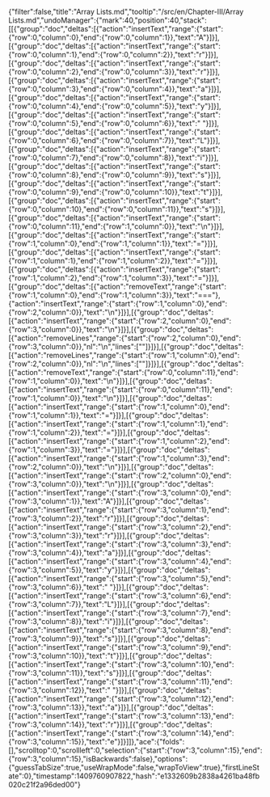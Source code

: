 {"filter":false,"title":"Array Lists.md","tooltip":"/src/en/Chapter-III/Array Lists.md","undoManager":{"mark":40,"position":40,"stack":[[{"group":"doc","deltas":[{"action":"insertText","range":{"start":{"row":0,"column":0},"end":{"row":0,"column":1}},"text":"A"}]}],[{"group":"doc","deltas":[{"action":"insertText","range":{"start":{"row":0,"column":1},"end":{"row":0,"column":2}},"text":"r"}]}],[{"group":"doc","deltas":[{"action":"insertText","range":{"start":{"row":0,"column":2},"end":{"row":0,"column":3}},"text":"r"}]}],[{"group":"doc","deltas":[{"action":"insertText","range":{"start":{"row":0,"column":3},"end":{"row":0,"column":4}},"text":"a"}]}],[{"group":"doc","deltas":[{"action":"insertText","range":{"start":{"row":0,"column":4},"end":{"row":0,"column":5}},"text":"y"}]}],[{"group":"doc","deltas":[{"action":"insertText","range":{"start":{"row":0,"column":5},"end":{"row":0,"column":6}},"text":" "}]}],[{"group":"doc","deltas":[{"action":"insertText","range":{"start":{"row":0,"column":6},"end":{"row":0,"column":7}},"text":"L"}]}],[{"group":"doc","deltas":[{"action":"insertText","range":{"start":{"row":0,"column":7},"end":{"row":0,"column":8}},"text":"i"}]}],[{"group":"doc","deltas":[{"action":"insertText","range":{"start":{"row":0,"column":8},"end":{"row":0,"column":9}},"text":"s"}]}],[{"group":"doc","deltas":[{"action":"insertText","range":{"start":{"row":0,"column":9},"end":{"row":0,"column":10}},"text":"t"}]}],[{"group":"doc","deltas":[{"action":"insertText","range":{"start":{"row":0,"column":10},"end":{"row":0,"column":11}},"text":"s"}]}],[{"group":"doc","deltas":[{"action":"insertText","range":{"start":{"row":0,"column":11},"end":{"row":1,"column":0}},"text":"\n"}]}],[{"group":"doc","deltas":[{"action":"insertText","range":{"start":{"row":1,"column":0},"end":{"row":1,"column":1}},"text":"="}]}],[{"group":"doc","deltas":[{"action":"insertText","range":{"start":{"row":1,"column":1},"end":{"row":1,"column":2}},"text":"="}]}],[{"group":"doc","deltas":[{"action":"insertText","range":{"start":{"row":1,"column":2},"end":{"row":1,"column":3}},"text":"="}]}],[{"group":"doc","deltas":[{"action":"removeText","range":{"start":{"row":1,"column":0},"end":{"row":1,"column":3}},"text":"==="},{"action":"insertText","range":{"start":{"row":1,"column":0},"end":{"row":2,"column":0}},"text":"\n"}]}],[{"group":"doc","deltas":[{"action":"insertText","range":{"start":{"row":2,"column":0},"end":{"row":3,"column":0}},"text":"\n"}]}],[{"group":"doc","deltas":[{"action":"removeLines","range":{"start":{"row":2,"column":0},"end":{"row":3,"column":0}},"nl":"\n","lines":[""]}]}],[{"group":"doc","deltas":[{"action":"removeLines","range":{"start":{"row":1,"column":0},"end":{"row":2,"column":0}},"nl":"\n","lines":[""]}]}],[{"group":"doc","deltas":[{"action":"removeText","range":{"start":{"row":0,"column":11},"end":{"row":1,"column":0}},"text":"\n"}]}],[{"group":"doc","deltas":[{"action":"insertText","range":{"start":{"row":0,"column":11},"end":{"row":1,"column":0}},"text":"\n"}]}],[{"group":"doc","deltas":[{"action":"insertText","range":{"start":{"row":1,"column":0},"end":{"row":1,"column":1}},"text":"="}]}],[{"group":"doc","deltas":[{"action":"insertText","range":{"start":{"row":1,"column":1},"end":{"row":1,"column":2}},"text":"="}]}],[{"group":"doc","deltas":[{"action":"insertText","range":{"start":{"row":1,"column":2},"end":{"row":1,"column":3}},"text":"="}]}],[{"group":"doc","deltas":[{"action":"insertText","range":{"start":{"row":1,"column":3},"end":{"row":2,"column":0}},"text":"\n"}]}],[{"group":"doc","deltas":[{"action":"insertText","range":{"start":{"row":2,"column":0},"end":{"row":3,"column":0}},"text":"\n"}]}],[{"group":"doc","deltas":[{"action":"insertText","range":{"start":{"row":3,"column":0},"end":{"row":3,"column":1}},"text":"A"}]}],[{"group":"doc","deltas":[{"action":"insertText","range":{"start":{"row":3,"column":1},"end":{"row":3,"column":2}},"text":"r"}]}],[{"group":"doc","deltas":[{"action":"insertText","range":{"start":{"row":3,"column":2},"end":{"row":3,"column":3}},"text":"r"}]}],[{"group":"doc","deltas":[{"action":"insertText","range":{"start":{"row":3,"column":3},"end":{"row":3,"column":4}},"text":"a"}]}],[{"group":"doc","deltas":[{"action":"insertText","range":{"start":{"row":3,"column":4},"end":{"row":3,"column":5}},"text":"y"}]}],[{"group":"doc","deltas":[{"action":"insertText","range":{"start":{"row":3,"column":5},"end":{"row":3,"column":6}},"text":" "}]}],[{"group":"doc","deltas":[{"action":"insertText","range":{"start":{"row":3,"column":6},"end":{"row":3,"column":7}},"text":"L"}]}],[{"group":"doc","deltas":[{"action":"insertText","range":{"start":{"row":3,"column":7},"end":{"row":3,"column":8}},"text":"i"}]}],[{"group":"doc","deltas":[{"action":"insertText","range":{"start":{"row":3,"column":8},"end":{"row":3,"column":9}},"text":"s"}]}],[{"group":"doc","deltas":[{"action":"insertText","range":{"start":{"row":3,"column":9},"end":{"row":3,"column":10}},"text":"t"}]}],[{"group":"doc","deltas":[{"action":"insertText","range":{"start":{"row":3,"column":10},"end":{"row":3,"column":11}},"text":"s"}]}],[{"group":"doc","deltas":[{"action":"insertText","range":{"start":{"row":3,"column":11},"end":{"row":3,"column":12}},"text":" "}]}],[{"group":"doc","deltas":[{"action":"insertText","range":{"start":{"row":3,"column":12},"end":{"row":3,"column":13}},"text":"a"}]}],[{"group":"doc","deltas":[{"action":"insertText","range":{"start":{"row":3,"column":13},"end":{"row":3,"column":14}},"text":"r"}]}],[{"group":"doc","deltas":[{"action":"insertText","range":{"start":{"row":3,"column":14},"end":{"row":3,"column":15}},"text":"e"}]}]]},"ace":{"folds":[],"scrolltop":0,"scrollleft":0,"selection":{"start":{"row":3,"column":15},"end":{"row":3,"column":15},"isBackwards":false},"options":{"guessTabSize":true,"useWrapMode":false,"wrapToView":true},"firstLineState":0},"timestamp":1409760907822,"hash":"e1332609b2838a4261ba48fb020c21f2a96ded00"}
